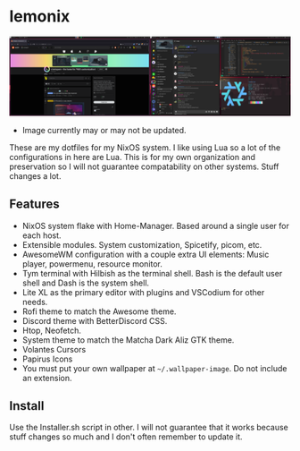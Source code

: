 # lemonix </br>

<img src="other/desktop.png"> </br>
* Image currently may or may not be updated. </br>

These are my dotfiles for my NixOS system. I like using Lua so a lot of the configurations in here are Lua. This is for my own organization and preservation so I will not guarantee compatability on other systems. Stuff changes a lot. </br>
## Features </br>
* NixOS system flake with Home-Manager. Based around a single user for each host.
* Extensible modules. System customization, Spicetify, picom, etc.
* AwesomeWM configuration with a couple extra UI elements: Music player, powermenu, resource monitor.
* Tym terminal with Hilbish as the terminal shell. Bash is the default user shell and Dash is the system shell.
* Lite XL as the primary editor with plugins and VSCodium for other needs.
* Rofi theme to match the Awesome theme.
* Discord theme with BetterDiscord CSS.
* Htop, Neofetch.
* System theme to match the Matcha Dark Aliz GTK theme.
* Volantes Cursors
* Papirus Icons
* You must put your own wallpaper at `~/.wallpaper-image`. Do not include an extension.

## Install </br>
Use the Installer.sh script in other. I will not guarantee that it works because stuff changes so much and I don't often remember to update it. </br>

